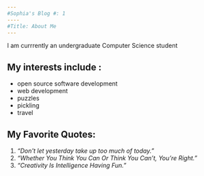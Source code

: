```yaml
---
#Sophia's Blog #: 1
----
#Title: About Me
---
```


I am currrently an undergraduate Computer Science student 

## My interests include :
* open source software development 
* web development
* puzzles
* pickling 
* travel

## My Favorite Quotes:

1. _“Don't let yesterday take up too much of today.”_
2. _“Whether You Think You Can Or Think You Can’t, You’re Right.”_
3. _“Creativity Is Intelligence Having Fun.”_


